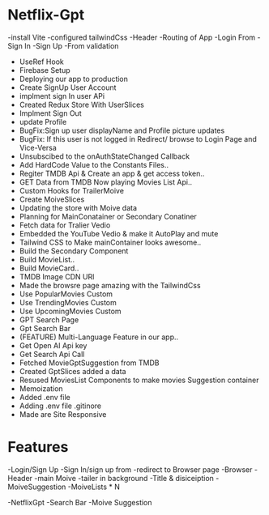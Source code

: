 # Netflix-Gpt

-install Vite
-configured tailwindCss
-Header
-Routing of App
-Login From
-Sign In
-Sign Up 
-From validation
- UseRef Hook 
- Firebase Setup
- Deploying our app to production 
- Create SignUp User Account 
- implment sign In user APi
- Created Redux Store With UserSlices
- Implment Sign Out 
- update  Profile
- BugFix:Sign up user displayName  and Profile picture updates
- BugFix: If this user is not logged in Redirect/ browse to Login Page and Vice-Versa
- Unsubscibed  to the onAuthStateChanged Callback
- Add HardCode  Value to the Constants Files.. 
- Regiter TMDB Api & Create an app & get access token..
- GET Data from TMDB Now playing Movies List Api..
- Custom Hooks for TrailerMoive 
- Create MoiveSlices
- Updating the store with Moive data
- Planning for MainConatainer or Secondary Conatiner
- Fetch data for Tralier Vedio
- Embedded  the YouTube Vedio & make it AutoPlay and mute
- Tailwind CSS to Make mainContainer looks awesome..
- Build the Secondary Component
- Build MovieList..
- Build MovieCard.. 
- TMDB Image CDN URl
- Made the browsre page amazing with the TailwindCss
- Use PopularMovies Custom
- Use TrendingMovies Custom
- Use UpcomingMovies Custom
- GPT Search Page 
- Gpt Search Bar
- (FEATURE) Multi-Language Feature in our app..
- Get Open AI Api key 
- Get Search Api Call
- Fetched MovieGptSuggestion from TMDB
- Created GptSlices added  a data  
- Resused MoviesList Components to make movies Suggestion  container
- Memoization 
- Added .env file
- Adding .env file .gitinore
- Made are Site Responsive





# Features

 -Login/Sign Up
  -Sign In/sign up from 
  -redirect to Browser page
  -Browser
    -Header
     -main Moive
      -tailer in background
      -Title & disiceiption
      -MoiveSuggestion
       -MoiveLists * N

 -NetflixGpt
   -Search Bar
   -Moive Suggestion

